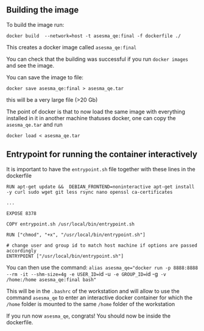 ## Building the image
To build the image run:

`docker build  --network=host -t asesma_qe:final -f dockerfile ./`

This creates a docker image called `asesma_qe:final`

You can check that the building was successful if you run `docker images` and see the image.

You can save the image to file:

`docker save asesma_qe:final > asesma_qe.tar`

 this will be a very large file (>20 Gb)

The point of docker is that to now load the same image with everything installed in it in another machine thatuses docker, one can copy the `asesma_qe.tar` and run

`docker load < asesma_qe.tar`

## Entrypoint for running the container interactively
It is important to have the `entrypoint.sh` file together with these lines in the dockerfile 

```
RUN apt-get update &&  DEBIAN_FRONTEND=noninteractive apt-get install -y curl sudo wget git less rsync nano openssl ca-certificates

...

EXPOSE 8378

COPY entrypoint.sh /usr/local/bin/entrypoint.sh

RUN ["chmod", "+x", "/usr/local/bin/entrypoint.sh"]

# change user and group id to match host machine if options are passed accordingly
ENTRYPOINT ["/usr/local/bin/entrypoint.sh"]
```


You can then use the command:  `alias asesma_qe="docker run -p 8888:8888 --rm -it --shm-size=4g -e USER_ID=`id -u` -e GROUP_ID=`id -g` -v /home:/home asesma_qe:final bash"`

This will be in the `.bashrc` of the workstation and will allow to use the command `asesma_qe` to enter an interactive docker container for which the `/home` folder is mounted to the same `/home` folder of the workstation

If you run now `asesma_qe`, congrats! You should now be inside the dockerfile.


